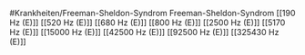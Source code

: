 #Krankheiten/Freeman-Sheldon-Syndrom
Freeman-Sheldon-Syndrom
[[190 Hz (E)]]
[[520 Hz (E)]]
[[680 Hz (E)]]
[[800 Hz (E)]]
[[2500 Hz (E)]]
[[5170 Hz (E)]]
[[15000 Hz (E)]]
[[42500 Hz (E)]]
[[92500 Hz (E)]]
[[325430 Hz (E)]]